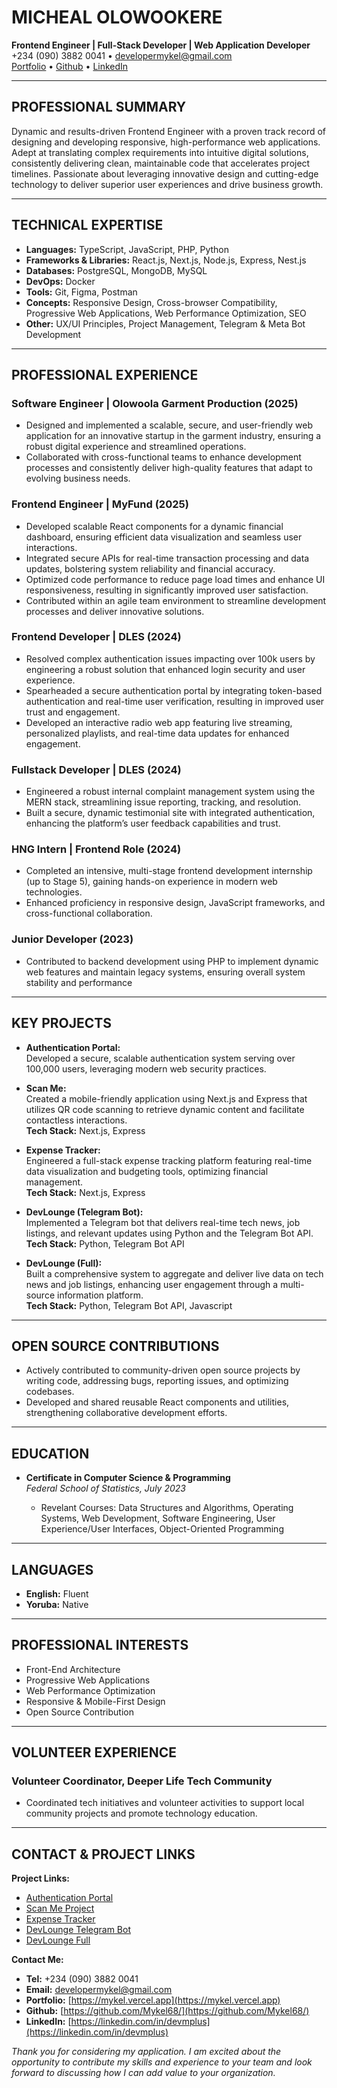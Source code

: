# MICHEAL OLOWOOKERE
**Frontend Engineer | Full-Stack Developer | Web Application Developer**  
+234 (090) 3882 0041 • [developermykel@gmail.com](mailto:developermykel@gmail.com)  
[Portfolio](https://mykel.vercel.app) • [Github](https://github.com/Mykel68/) • [LinkedIn](https://linkedin.com/in/devmplus)

---

## PROFESSIONAL SUMMARY

Dynamic and results-driven Frontend Engineer with a proven track record of designing and developing responsive, high-performance web applications. Adept at translating complex requirements into intuitive digital solutions, consistently delivering clean, maintainable code that accelerates project timelines. Passionate about leveraging innovative design and cutting-edge technology to deliver superior user experiences and drive business growth.

---

## TECHNICAL EXPERTISE

- **Languages:** TypeScript, JavaScript, PHP, Python
- **Frameworks & Libraries:** React.js, Next.js, Node.js, Express, Nest.js
- **Databases:** PostgreSQL, MongoDB, MySQL
- **DevOps:** Docker
- **Tools:** Git, Figma, Postman
- **Concepts:** Responsive Design, Cross-browser Compatibility, Progressive Web Applications, Web Performance Optimization, SEO
- **Other:** UX/UI Principles, Project Management, Telegram & Meta Bot Development

---

## PROFESSIONAL EXPERIENCE

### Software Engineer | Olowoola Garment Production (2025)
- Designed and implemented a scalable, secure, and user-friendly web application for an innovative startup in the garment industry, ensuring a robust digital experience and streamlined operations.
- Collaborated with cross-functional teams to enhance development processes and consistently deliver high-quality features that adapt to evolving business needs.

### Frontend Engineer | MyFund (2025)
- Developed scalable React components for a dynamic financial dashboard, ensuring efficient data visualization and seamless user interactions.
- Integrated secure APIs for real-time transaction processing and data updates, bolstering system reliability and financial accuracy.
- Optimized code performance to reduce page load times and enhance UI responsiveness, resulting in significantly improved user satisfaction.
- Contributed within an agile team environment to streamline development processes and deliver innovative solutions.

### Frontend Developer | DLES (2024)
- Resolved complex authentication issues impacting over 100k users by engineering a robust solution that enhanced login security and user experience.
- Spearheaded a secure authentication portal by integrating token-based authentication and real-time user verification, resulting in improved user trust and engagement.
- Developed an interactive radio web app featuring live streaming, personalized playlists, and real-time data updates for enhanced engagement.

### Fullstack Developer | DLES (2024)
- Engineered a robust internal complaint management system using the MERN stack, streamlining issue reporting, tracking, and resolution.
- Built a secure, dynamic testimonial site with integrated authentication, enhancing the platform’s user feedback capabilities and trust.

### HNG Intern | Frontend Role (2024)
- Completed an intensive, multi-stage frontend development internship (up to Stage 5), gaining hands-on experience in modern web technologies.
- Enhanced proficiency in responsive design, JavaScript frameworks, and cross-functional collaboration.

### Junior Developer (2023)
- Contributed to backend development using PHP to implement dynamic web features and maintain legacy systems, ensuring overall system stability and performance

<!-- 
### Student Project | Movie Recommendation App (2023) 
- Developed a movie recommendation app using React.js and Node.js, showcasing modern web technologies to deliver dynamic and interactive user interfaces.

### Frelance Web Developer | Smadaf Graphics Print (2022)
- Designed and Developed a custom website that boosted the company’s online presence, resulting in increased customer engagement and sales

### Student Project | Landing Page Development (2021)
- Crafted a landing page for students as part of a class project, demonstrating proficiency in web design and development principles.

- Garnered positive feedback from peers and instructors for the effective design that promoted student resources and events.
 -->

---

## KEY PROJECTS

- **Authentication Portal:**  
  Developed a secure, scalable authentication system serving over 100,000 users, leveraging modern web security practices.
  
- **Scan Me:**  
  Created a mobile-friendly application using Next.js and Express that utilizes QR code scanning to retrieve dynamic content and facilitate contactless interactions.  
  **Tech Stack:** Next.js, Express

- **Expense Tracker:**  
  Engineered a full-stack expense tracking platform featuring real-time data visualization and budgeting tools, optimizing financial management.  
  **Tech Stack:** Next.js, Express
  
- **DevLounge (Telegram Bot):**  
  Implemented a Telegram bot that delivers real-time tech news, job listings, and relevant updates using Python and the Telegram Bot API.  
  **Tech Stack:** Python, Telegram Bot API

- **DevLounge (Full):**  
  Built a comprehensive system to aggregate and deliver live data on tech news and job listings, enhancing user engagement through a multi-source information platform.  
  **Tech Stack:** Python, Telegram Bot API, Javascript


---

## OPEN SOURCE CONTRIBUTIONS

- Actively contributed to community-driven open source projects by writing code, addressing bugs, reporting issues, and optimizing codebases.
- Developed and shared reusable React components and utilities, strengthening collaborative development efforts.

---

## EDUCATION

- **Certificate in Computer Science & Programming**  
  *Federal School of Statistics, July 2023*

  - Revelant Courses: Data Structures and Algorithms, Operating Systems, Web Development, Software Engineering, User Experience/User Interfaces, Object-Oriented Programming

---

## LANGUAGES

- **English:** Fluent
- **Yoruba:** Native

---

## PROFESSIONAL INTERESTS

- Front-End Architecture
- Progressive Web Applications
- Web Performance Optimization
- Responsive & Mobile-First Design
- Open Source Contribution

---

## VOLUNTEER EXPERIENCE

### Volunteer Coordinator, Deeper Life Tech Community
- Coordinated tech initiatives and volunteer activities to support local community projects and promote technology education.

---

## CONTACT & PROJECT LINKS

**Project Links:**

- [Authentication Portal](https://auth.dclm.org)
- [Scan Me Project](https://github.com/Mykel68/scanme)
- [Expense Tracker](https://github.com/Mykel68/expense-tracker)
- [DevLounge Telegram Bot](https://github.com/Mykel68/devToday_)
- [DevLounge Full](https://github.com/Mykel68/devlounge-full) 


**Contact Me:**

- **Tel:** +234 (090) 3882 0041  
- **Email:** [developermykel@gmail.com](mailto:developermykel@gmail.com)
- **Portfolio:** [https://mykel.vercel.app](https://mykel.vercel.app)
- **Github:** [https://github.com/Mykel68/](https://github.com/Mykel68/)
- **LinkedIn:** [https://linkedin.com/in/devmplus](https://linkedin.com/in/devmplus)



*Thank you for considering my application. I am excited about the opportunity to contribute my skills and experience to your team and look forward to discussing how I can add value to your organization.*